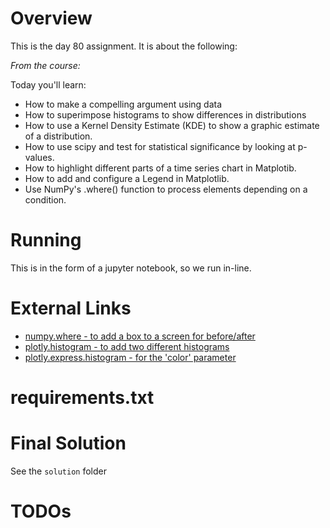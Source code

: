 # Overview

This is the day 80 assignment. It is about the following:

_From the course:_

Today you'll learn:
- How to make a compelling argument using data
- How to superimpose histograms to show differences in distributions
- How to use a Kernel Density Estimate (KDE) to show a graphic estimate of a distribution.
- How to use scipy and test for statistical significance by looking at p-values.
- How to highlight different parts of a time series chart in Matplotib.
- How to add and configure a Legend in Matplotlib.
- Use NumPy's .where() function to process elements depending on a condition.


# Running

This is in the form of a jupyter notebook, so we run in-line.

# External Links

- [numpy.where - to add a box to a screen for before/after](https://numpy.org/doc/stable/reference/generated/numpy.where.html)
- [plotly.histogram - to add two different histograms](https://plotly.com/python/histograms/)
- [plotly.express.histogram - for the 'color' parameter](https://plotly.github.io/plotly.py-docs/generated/plotly.express.histogram.html)

# requirements.txt


# Final Solution

See the `solution` folder

# TODOs

